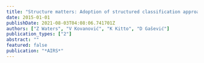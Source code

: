 ```yaml
---
title: "Structure matters: Adoption of structured classification approach in the context of cognitive presence classification"
date: 2015-01-01
publishDate: 2021-08-03T04:08:06.741701Z
authors: ["Z Waters", "V Kovanović", "K Kitto", "D Gašević"]
publication_types: ["2"]
abstract: ""
featured: false
publication: "*AIRS*"
---
```


